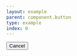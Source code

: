 ```yaml
---
layout: example
parent: component.button
type: example
index: 0
---
```


<button class="ds_button  ds_button--cancel" data-button="button-ACTION">Cancel</button>
